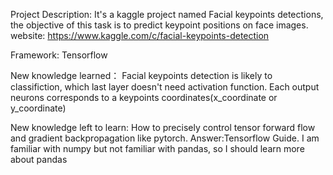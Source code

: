 Project Description: It's a kaggle project named Facial keypoints detections, the objective of this task is to predict keypoint positions on face images.  website: https://www.kaggle.com/c/facial-keypoints-detection

Framework: Tensorflow

New knowledge learned：
Facial keypoints detection is likely to classifiction, which last layer doesn't need activation function. Each output neurons corresponds to a keypoints coordinates(x_coordinate or y_coordinate)

New knowledge left to learn:
How to precisely control tensor forward flow and gradient backpropagation like pytorch. Answer:Tensorflow Guide. 
I am familiar with numpy but not familiar with pandas, so I should learn more about pandas





